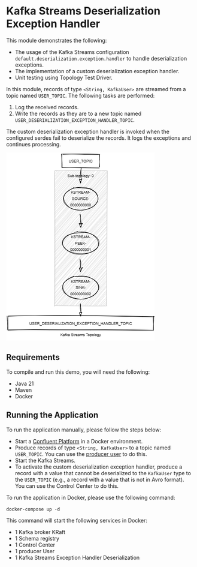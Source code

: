# Kafka Streams Deserialization Exception Handler

This module demonstrates the following:

- The usage of the Kafka Streams configuration `default.deserialization.exception.handler` to handle deserialization exceptions.
- The implementation of a custom deserialization exception handler.
- Unit testing using Topology Test Driver.

In this module, records of type `<String, KafkaUser>` are streamed from a topic named `USER_TOPIC`.
The following tasks are performed:

1. Log the received records.
2. Write the records as they are to a new topic named `USER_DESERIALIZATION_EXCEPTION_HANDLER_TOPIC`.

The custom deserialization exception handler is invoked when the configured serdes fail to deserialize the records.
It logs the exceptions and continues processing.

![topology.png](topology.png)

## Requirements

To compile and run this demo, you will need the following:

- Java 21
- Maven
- Docker

## Running the Application

To run the application manually, please follow the steps below:

- Start a [Confluent Platform](https://docs.confluent.io/platform/current/quickstart/ce-docker-quickstart.html#step-1-download-and-start-cp) in a Docker environment.
- Produce records of type `<String, KafkaUser>` to a topic named `USER_TOPIC`. You can use the [producer user](../specific-producers/kafka-streams-producer-user) to do this.
- Start the Kafka Streams.
- To activate the custom deserialization exception handler, produce a record with a value that cannot be deserialized to the `KafkaUser` type to the `USER_TOPIC` (e.g., a record with a value that is not in Avro format). 
  You can use the Control Center to do this.

To run the application in Docker, please use the following command:

```console
docker-compose up -d
```

This command will start the following services in Docker:

- 1 Kafka broker KRaft
- 1 Schema registry
- 1 Control Center
- 1 producer User
- 1 Kafka Streams Exception Handler Deserialization
